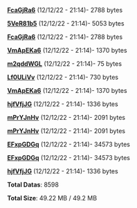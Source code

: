 [**FcaGjRa6**](/data/FcaGjRa6.txt) (12/12/22 - 21:14)- 2788 bytes

[**5VeR81b5**](/data/5VeR81b5.txt) (12/12/22 - 21:14)- 5053 bytes

[**FcaGjRa6**](/data/FcaGjRa6.txt) (12/12/22 - 21:14)- 2788 bytes

[**VmApEKa6**](/data/VmApEKa6.txt) (12/12/22 - 21:14)- 1370 bytes

[**m2qddWGL**](/data/m2qddWGL.txt) (12/12/22 - 21:14)- 75 bytes

[**Lf0ULiVv**](/data/Lf0ULiVv.txt) (12/12/22 - 21:14)- 730 bytes

[**VmApEKa6**](/data/VmApEKa6.txt) (12/12/22 - 21:14)- 1370 bytes

[**hjfVfjJG**](/data/hjfVfjJG.txt) (12/12/22 - 21:14)- 1336 bytes

[**mPrYJnHv**](/data/mPrYJnHv.txt) (12/12/22 - 21:14)- 2091 bytes

[**mPrYJnHv**](/data/mPrYJnHv.txt) (12/12/22 - 21:14)- 2091 bytes

[**EFxpGDGq**](/data/EFxpGDGq.txt) (12/12/22 - 21:14)- 34573 bytes

[**EFxpGDGq**](/data/EFxpGDGq.txt) (12/12/22 - 21:14)- 34573 bytes

[**hjfVfjJG**](/data/hjfVfjJG.txt) (12/12/22 - 21:14)- 1336 bytes

**Total Datas**: 8598

**Total Size**: 49.22 MB / 49.2 MB